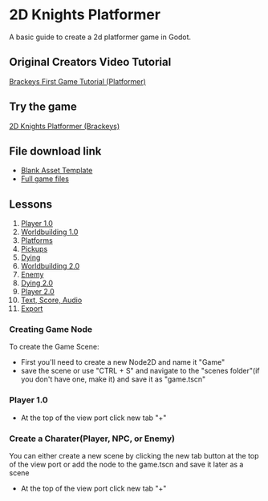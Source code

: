 # 2D Knights Platformer
A basic guide to create a 2d platformer game in Godot.
## Original Creators Video Tutorial
[Brackeys First Game Tutorial (Platformer)](https://youtu.be/LOhfqjmasi0?feature=shared)
## Try the game
[2D Knights Platformer (Brackeys)](https://jvansant13.github.io/Technology-Specials/2d%20Knights%20Platformer/Game/)
## File download link
- [Blank Asset Template](https://github.com/jvansant13/Technology-Specials/raw/refs/heads/main/Templates/Asset%20templates/2d_platformer_template.zip)
- [Full game files](https://github.com/jvansant13/Technology-Specials/raw/refs/heads/main/Templates/Game%20templates/2d%20Knights%20Platformer.zip)
## Lessons
1. [Player 1.0]()
2. [Worldbuilding 1.0]()
3. [Platforms]()
4. [Pickups]()
5. [Dying]()
6. [Worldbuilding 2.0]()
7. [Enemy]()
8. [Dying 2.0]()
9. [Player 2.0]()
10. [Text, Score, Audio]()
11. [Export]()

### Creating Game Node
To create the Game Scene:
- First you'll need to create a new Node2D and name it "Game"
- save the scene or use "CTRL + S" and navigate to the "scenes folder"(if you don't have one, make it) and save it as "game.tscn"
### Player 1.0
- At the top of the view port click new tab "+"

### Create a Charater(Player, NPC, or Enemy)
You can either create a new scene by clicking the new tab button at the top of the view port or add the node to the game.tscn and save it later as a scene
- At the top of the view port click new tab "+"

